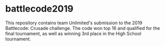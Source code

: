 # battlecode2019

This repository contains team Unlimited's submission to the 2019 Battlecode: Crusade challenge. The code won top 16 and qualified for the final tournament, as well as winning 3rd place in the High School tournament.
